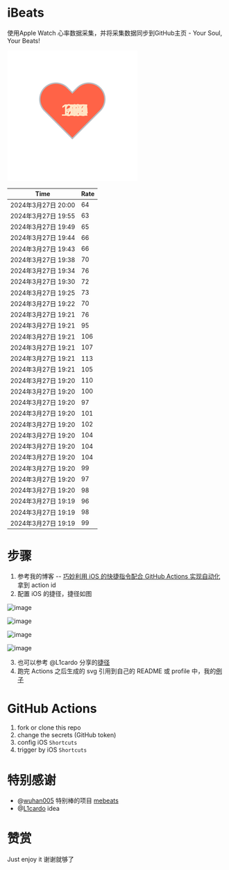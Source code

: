 # iBeats
使用Apple Watch 心率数据采集，并将采集数据同步到GitHub主页 - Your Soul, Your Beats!

![](./files/heart.svg)

<!--START_SECTION:my_heart_rate-->
| Time | Rate | 
 | ---- | ---- | 
| 2024年3月27日 20:00 | 64 |
| 2024年3月27日 19:55 | 63 |
| 2024年3月27日 19:49 | 65 |
| 2024年3月27日 19:44 | 66 |
| 2024年3月27日 19:43 | 66 |
| 2024年3月27日 19:38 | 70 |
| 2024年3月27日 19:34 | 76 |
| 2024年3月27日 19:30 | 72 |
| 2024年3月27日 19:25 | 73 |
| 2024年3月27日 19:22 | 70 |
| 2024年3月27日 19:21 | 76 |
| 2024年3月27日 19:21 | 95 |
| 2024年3月27日 19:21 | 106 |
| 2024年3月27日 19:21 | 107 |
| 2024年3月27日 19:21 | 113 |
| 2024年3月27日 19:21 | 105 |
| 2024年3月27日 19:20 | 110 |
| 2024年3月27日 19:20 | 100 |
| 2024年3月27日 19:20 | 97 |
| 2024年3月27日 19:20 | 101 |
| 2024年3月27日 19:20 | 102 |
| 2024年3月27日 19:20 | 104 |
| 2024年3月27日 19:20 | 104 |
| 2024年3月27日 19:20 | 104 |
| 2024年3月27日 19:20 | 99 |
| 2024年3月27日 19:20 | 97 |
| 2024年3月27日 19:20 | 98 |
| 2024年3月27日 19:19 | 96 |
| 2024年3月27日 19:19 | 98 |
| 2024年3月27日 19:19 | 99 |

<!--END_SECTION:my_heart_rate-->

# 步骤
1. 参考我的博客 -- [巧妙利用 iOS 的快捷指令配合 GitHub Actions 实现自动化](https://github.com/yihong0618/gitblog/issues/198) 拿到 action id
2. 配置 iOS 的捷径，捷径如图

![image](https://user-images.githubusercontent.com/15976103/122154218-0db0b480-ce97-11eb-93bb-5aec07c558dc.png)

![image](https://user-images.githubusercontent.com/15976103/122154236-186b4980-ce97-11eb-8e4b-70551a0391ae.png)

![image](https://user-images.githubusercontent.com/15976103/122154268-2d47dd00-ce97-11eb-902e-3acf292265a9.png)

![image](https://user-images.githubusercontent.com/15976103/122174055-fa144680-ceb4-11eb-9be2-3eb83cd516f7.png)

3. 也可以参考 @L1cardo 分享的[捷径](https://www.icloud.com/shortcuts/6ab6047b459c41ad822ad6b94b1c03d4)
4. 跑完 Actions 之后生成的 svg 引用到自己的 README 或 profile 中，我的[例子](https://github.com/yihong0618) 

# GitHub Actions

1. fork or clone this repo
2. change the secrets (GitHub token)
3. config iOS `Shortcuts` 
4. trigger by iOS `Shortcuts`

# 特别感谢
- @[wuhan005](https://github.com/wuhan005) 特别棒的项目 [mebeats](https://github.com/wuhan005/mebeats)
- @[L1cardo](https://github.com/L1cardo) idea

# 赞赏
Just enjoy it
谢谢就够了
